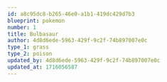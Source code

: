 ```yaml
---
id: a8c95dc8-b265-46e0-a1b1-419dc429d7b3
blueprint: pokemon
number: 1
title: Bulbasaur
author: 4d8d6ede-5963-429f-9c2f-74b897007e0c
type_1: grass
type_2: poison
updated_by: 4d8d6ede-5963-429f-9c2f-74b897007e0c
updated_at: 1716056587
---
```

